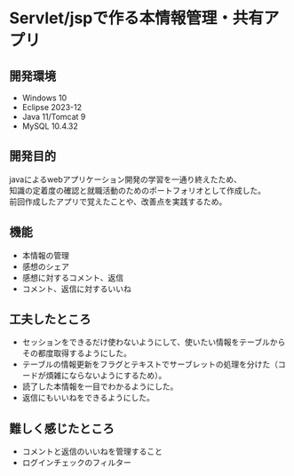# Servlet/jspで作る本情報管理・共有アプリ
## 開発環境
* Windows 10
* Eclipse 2023-12
* Java 11/Tomcat 9
* MySQL 10.4.32
## 開発目的
javaによるwebアプリケーション開発の学習を一通り終えたため、\
知識の定着度の確認と就職活動のためのポートフォリオとして作成した。\
前回作成したアプリで覚えたことや、改善点を実践するため。
## 機能
* 本情報の管理
* 感想のシェア
* 感想に対するコメント、返信
* コメント、返信に対するいいね
## 工夫したところ
* セッションをできるだけ使わないようにして、使いたい情報をテーブルからその都度取得するようにした。
* テーブルの情報更新をフラグとテキストでサーブレットの処理を分けた（コードが煩雑にならないようにするため）。
* 読了した本情報を一目でわかるようにした。
* 返信にもいいねをできるようにした。
## 難しく感じたところ
* コメントと返信のいいねを管理すること
* ログインチェックのフィルター
